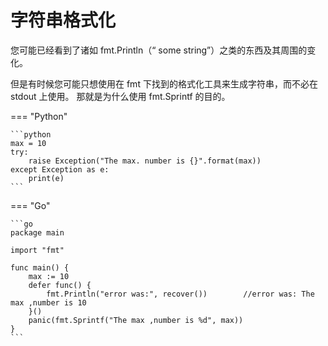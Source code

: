 # 字符串格式化

您可能已经看到了诸如 fmt.Println（“ some string”）之类的东西及其周围的变化。

但是有时候您可能只想使用在 fmt 下找到的格式化工具来生成字符串，而不必在 stdout 上使用。
那就是为什么使用 fmt.Sprintf 的目的。

=== "Python"

    ```python
    max = 10
    try:
        raise Exception("The max. number is {}".format(max))
    except Exception as e:
        print(e)
    ```

=== "Go"

    ```go
    package main

    import "fmt"

    func main() {
        max := 10
        defer func() {
            fmt.Println("error was:", recover())        //error was: The max ,number is 10
        }()
        panic(fmt.Sprintf("The max ,number is %d", max))
    }
    ```
